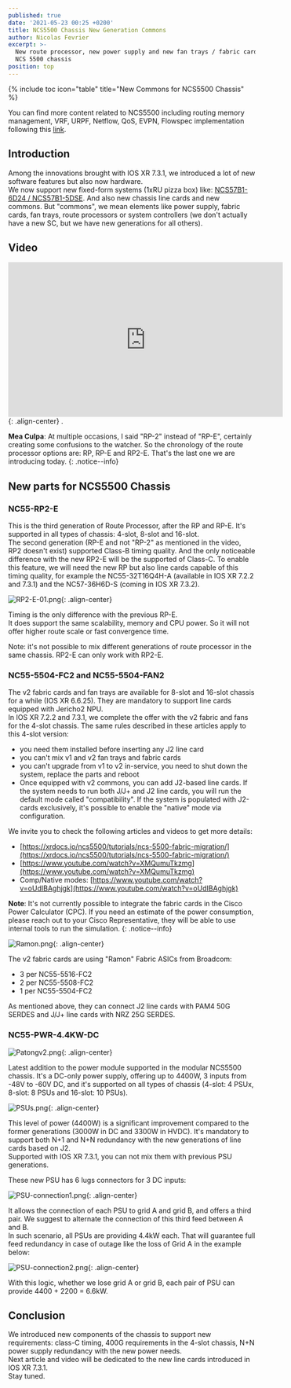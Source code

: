 ```yaml
---
published: true
date: '2021-05-23 00:25 +0200'
title: NCS5500 Chassis New Generation Commons
author: Nicolas Fevrier
excerpt: >-
  New route processor, new power supply and new fan trays / fabric cards for the
  NCS 5500 chassis
position: top
---
```

{% include toc icon="table" title="New Commons for NCS5500 Chassis" %} 

You can find more content related to NCS5500 including routing memory management, VRF, URPF, Netflow, QoS, EVPN, Flowspec implementation following this [link](https://xrdocs.io/ncs5500/tutorials/).

## Introduction

Among the innovations brought with IOS XR 7.3.1, we introduced a lot of new software features but also now hardware.  
We now support new fixed-form systems (1xRU pizza box) like: [NCS57B1-6D24 / NCS57B1-5DSE](https://www.youtube.com/watch?v=MyqmIlozL8M). And also new chassis line cards and new commons. But "commons", we mean elements like power supply, fabric cards, fan trays, route processors or system controllers (we don't actually have a new SC, but we have new generations for all others).

## Video

<iframe width="560" height="315" src="https://www.youtube.com/embed/D57C38pcfyo" frameborder="0" allow="autoplay; encrypted-media" allowfullscreen></iframe>{: .align-center}
.  

**Mea Culpa**: At multiple occasions, I said "RP-2" instead of "RP-E", certainly creating some confusions to the watcher. So the chronology of the route processor options are: RP, RP-E and RP2-E. That's the last one we are introducing today.
{: .notice--info}

## New parts for NCS5500 Chassis

### NC55-RP2-E

This is the third generation of Route Processor, after the RP and RP-E. It's supported in all types of chassis: 4-slot, 8-slot and 16-slot.  
The second generation (RP-E and not "RP-2" as mentioned in the video, RP2 doesn't exist) supported Class-B timing quality. And the only noticeable difference with the new RP2-E will be the supported of Class-C. To enable this feature, we will need the new RP but also line cards capable of this timing quality, for example the NC55-32T16Q4H-A (available in IOS XR 7.2.2 and 7.3.1) and the NC57-36H6D-S (coming in IOS XR 7.3.2). 

![RP2-E-01.png]({{site.baseurl}}/images/RP2-E-01.png){: .align-center}

Timing is the only difference with the previous RP-E.  
It does support the same scalability, memory and CPU power. So it will not offer higher route scale or fast convergence time.  

Note: it's not possible to mix different generations of route processor in the same chassis. RP2-E can only work with RP2-E.  

### NC55-5504-FC2 and NC55-5504-FAN2

The v2 fabric cards and fan trays are available for 8-slot and 16-slot chassis for a while (IOS XR 6.6.25). They are mandatory to support line cards equipped with Jericho2 NPU.  
In IOS XR 7.2.2 and 7.3.1, we complete the offer with the v2 fabric and fans for the 4-slot chassis. The same rules described in these articles apply to this 4-slot version:  
- you need them installed before inserting any J2 line card
- you can't mix v1 and v2 fan trays and fabric cards
- you can't upgrade from v1 to v2 in-service, you need to shut down the system, replace the parts and reboot
- Once equipped with v2 commons, you can add J2-based line cards. If the system needs to run both J/J+ and J2 line cards, you will run the default mode called "compatibility". If the system is populated with J2-cards exclusively, it's possible to enable the "native" mode via configuration.

We invite you to check the following articles and videos to get more details:  
- [https://xrdocs.io/ncs5500/tutorials/ncs-5500-fabric-migration/](https://xrdocs.io/ncs5500/tutorials/ncs-5500-fabric-migration/)
- [https://www.youtube.com/watch?v=XMQumuTkzmg](https://www.youtube.com/watch?v=XMQumuTkzmg)
- Comp/Native modes: [https://www.youtube.com/watch?v=oUdIBAghjgk](https://www.youtube.com/watch?v=oUdIBAghjgk)

**Note**: It's not currently possible to integrate the fabric cards in the Cisco Power Calculator (CPC). If you need an estimate of the power consumption, please reach out to your Cisco Representative, they will be able to use internal tools to run the simulation.
{: .notice--info}

![Ramon.png]({{site.baseurl}}/images/Ramon.png){: .align-center}

The v2 fabric cards are using "Ramon" Fabric ASICs from Broadcom:  
- 3 per NC55-5516-FC2
- 2 per NC55-5508-FC2
- 1 per NC55-5504-FC2

As mentioned above, they can connect J2 line cards with PAM4 50G SERDES and J/J+ line cards with NRZ 25G SERDES.

### NC55-PWR-4.4KW-DC

![Patongv2.png]({{site.baseurl}}/images/Patongv2.png){: .align-center}

Latest addition to the power module supported in the modular NCS5500 chassis. It's a DC-only power supply, offering up to 4400W, 3 inputs from -48V to -60V DC, and it's supported on all types of chassis (4-slot: 4 PSUx, 8-slot: 8 PSUs and 16-slot: 10 PSUs).

![PSUs.png]({{site.baseurl}}/images/PSUs.png){: .align-center}

This level of power (4400W) is a significant improvement compared to the former generations (3000W in DC and 3300W in HVDC). It's mandatory to support both N+1 and N+N redundancy with the new generations of line cards based on J2.  
Supported with IOS XR 7.3.1, you can not mix them with previous PSU generations.

These new PSU has 6 lugs connectors for 3 DC inputs:

![PSU-connection1.png]({{site.baseurl}}/images/PSU-connection1.png){: .align-center}

It allows the connection of each PSU to grid A and grid B, and offers a third pair. We suggest to alternate the connection of this third feed between A and B.  
In such scenario, all PSUs are providing 4.4kW each.
That will guarantee full feed redundancy in case of outage like the loss of Grid A in the example below:

![PSU-connection2.png]({{site.baseurl}}/images/PSU-connection2.png){: .align-center}

With this logic, whether we lose grid A or grid B, each pair of PSU can provide 4400 + 2200 = 6.6kW.

## Conclusion

We introduced new components of the chassis to support new requirements: class-C timing, 400G requirements in the 4-slot chassis, N+N power supply redundancy with the new power needs.  
Next article and video will be dedicated to the new line cards introduced in IOS XR 7.3.1.  
Stay tuned.
